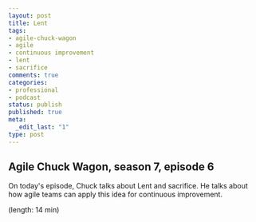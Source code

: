 ```yaml
---
layout: post
title: Lent
tags:
- agile-chuck-wagon
- agile
- continuous improvement
- lent
- sacrifice
comments: true
categories:
- professional
- podcast
status: publish
published: true
meta:
  _edit_last: "1"
type: post
---
```


## Agile Chuck Wagon, season 7, episode 6

On today's episode, Chuck talks about Lent and sacrifice. He talks about how agile teams can apply this idea for continuous improvement.

  (length: 14 min)
